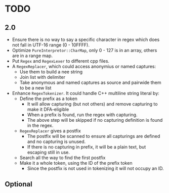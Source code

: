 # TODO

## 2.0

- Ensure there is no way to say a specific character in regex which does not fall in UTF-16 range (0 - 10FFFF).
- Optimize `PureInterpretor::CharMap`, only 0 - 127 is in an array, others are in a range map.
- Put `Regex` and `RegexLexer` to different cpp files.
- A `RegexReplacer`, which could access anonymius or named captures:
  - Use them to build a nee string
  - Join list with delimiter
  - Take anonymous and named captures as source and pairwide them to be a new list
- Enhance `RegexTokenizer`. It could handle C++ multiline string literal by:
  - Define the prefix as a token
    - It will allow capturing (but not others) and remove capturing to make it DFA-eligible
    - When a prefix is found, run the regex with capturing.
    - The above step will be skipped if no capturing definition is found in the regex.
  - `RegexReplacer` gives a postfix
    - The postfix will be scanned to ensure all capturings are defined and no capturing is unused.
    - If there is no capturing in prefix, it will be a plain text, but escaping still in use.
  - Search all the way to find the first postfix
  - Make it a whole token, using the ID of the prefix token
    - Since the postfix is not used in tokenizing it will not occupy an ID.

## Optional

